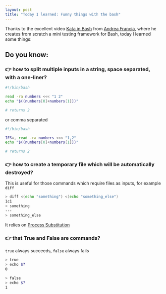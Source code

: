 ```yaml
---
layout: post
title: "Today I learned: Funny things with the bash"
---
```


Thanks to the excellent video [Kata in Bash](https://www.youtube.com/watch?v=N8up3OxfnCQ) from [Andrea Francia](http://andreafrancia.it/), where he creates from scratch a mini testing framework for Bash, today I learned some things:

## Do you know:
### 👉 how to split multiple inputs in a string, space separated, with a one-liner?

```bash
#!/bin/bash

read -ra numbers <<< "1 2"
echo "$((numbers[0]+numbers[1]))"

# returns 2
```

or comma separated

```bash
#!/bin/bash

IFS=, read -ra numbers <<< "1,2"
echo "$((numbers[0]+numbers[1]))"

# returns 2
```

### 👉 how to create a temporary file which will be automatically destroyed?

This is useful for those commands which require files as inputs, for example `diff`
```bash
> diff <(echo "something") <(echo "something_else")
1c1
< something
---
> something_else
```
It relies on [Process Substitution](https://www.gnu.org/software/bash/manual/bash.html#Process-Substitution)

### 👉 that True and False are commands?
`true` always succeeds, `false` always fails

```bash
> true
> echo $?
0

> false
> echo $?
1
```



